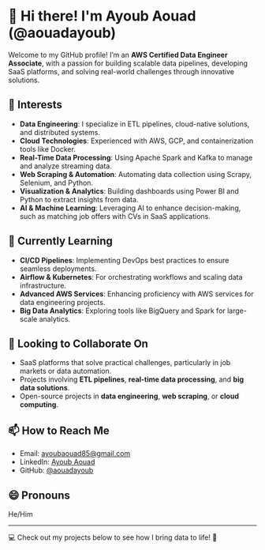 # 👋 Hi there! I'm Ayoub Aouad (@aouadayoub)

Welcome to my GitHub profile! I’m an **AWS Certified Data Engineer Associate**, with a passion for building scalable data pipelines, developing SaaS platforms, and solving real-world challenges through innovative solutions. 

## 👀 Interests
- **Data Engineering**: I specialize in ETL pipelines, cloud-native solutions, and distributed systems.
- **Cloud Technologies**: Experienced with AWS, GCP, and containerization tools like Docker.
- **Real-Time Data Processing**: Using Apache Spark and Kafka to manage and analyze streaming data.
- **Web Scraping & Automation**: Automating data collection using Scrapy, Selenium, and Python.
- **Visualization & Analytics**: Building dashboards using Power BI and Python to extract insights from data.
- **AI & Machine Learning**: Leveraging AI to enhance decision-making, such as matching job offers with CVs in SaaS applications.

## 🌱 Currently Learning
- **CI/CD Pipelines**: Implementing DevOps best practices to ensure seamless deployments.
- **Airflow & Kubernetes**: For orchestrating workflows and scaling data infrastructure.
- **Advanced AWS Services**: Enhancing proficiency with AWS services for data engineering projects.
- **Big Data Analytics**: Exploring tools like BigQuery and Spark for large-scale analytics.

## 💞️ Looking to Collaborate On
- SaaS platforms that solve practical challenges, particularly in job markets or data automation.
- Projects involving **ETL pipelines**, **real-time data processing**, and **big data solutions**.
- Open-source projects in **data engineering**, **web scraping**, or **cloud computing**.

## 📫 How to Reach Me
- Email: [ayoubaouad85@gmail.com](mailto:ayoubaouad85@gmail.com)
- LinkedIn: [Ayoub Aouad](https://www.linkedin.com/in/aouadayoub)
- GitHub: [@aouadayoub](https://github.com/aouadayoub)

## 😄 Pronouns
He/Him  

---

💻 Check out my projects below to see how I bring data to life! 🚀
